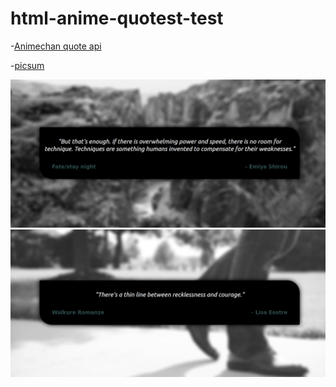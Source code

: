 # html-anime-quotest-test
-[Animechan quote api](https://github.com/rocktimsaikia/anime-chan)

-[picsum](https://picsum.photos/)

![pic1](https://github.com/clod44/html-anime-quotest-test/blob/main/Screenshot1.png)
![pic1](https://github.com/clod44/html-anime-quotest-test/blob/main/Screenshot2.png)
